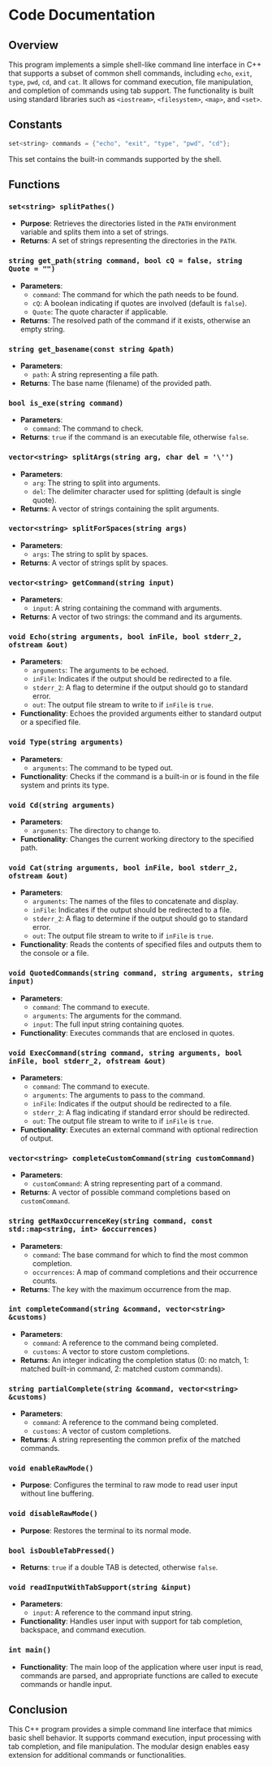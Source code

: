 # Code Documentation

## Overview
This program implements a simple shell-like command line interface in C++ that supports a subset of common shell commands, including `echo`, `exit`, `type`, `pwd`, `cd`, and `cat`. It allows for command execution, file manipulation, and completion of commands using tab support. The functionality is built using standard libraries such as `<iostream>`, `<filesystem>`, `<map>`, and `<set>`.

## Constants
```cpp
set<string> commands = {"echo", "exit", "type", "pwd", "cd"};
```
This set contains the built-in commands supported by the shell.

## Functions

### `set<string> splitPathes()`
- **Purpose**: Retrieves the directories listed in the `PATH` environment variable and splits them into a set of strings.
- **Returns**: A set of strings representing the directories in the `PATH`.

### `string get_path(string command, bool cQ = false, string Quote = "")`
- **Parameters**:
  - `command`: The command for which the path needs to be found.
  - `cQ`: A boolean indicating if quotes are involved (default is `false`).
  - `Quote`: The quote character if applicable.
- **Returns**: The resolved path of the command if it exists, otherwise an empty string.

### `string get_basename(const string &path)`
- **Parameters**: 
  - `path`: A string representing a file path.
- **Returns**: The base name (filename) of the provided path.

### `bool is_exe(string command)`
- **Parameters**: 
  - `command`: The command to check.
- **Returns**: `true` if the command is an executable file, otherwise `false`.

### `vector<string> splitArgs(string arg, char del = '\'')`
- **Parameters**:
  - `arg`: The string to split into arguments.
  - `del`: The delimiter character used for splitting (default is single quote).
- **Returns**: A vector of strings containing the split arguments.

### `vector<string> splitForSpaces(string args)`
- **Parameters**: 
  - `args`: The string to split by spaces.
- **Returns**: A vector of strings split by spaces.

### `vector<string> getCommand(string input)`
- **Parameters**: 
  - `input`: A string containing the command with arguments.
- **Returns**: A vector of two strings: the command and its arguments.

### `void Echo(string arguments, bool inFile, bool stderr_2, ofstream &out)`
- **Parameters**:
  - `arguments`: The arguments to be echoed.
  - `inFile`: Indicates if the output should be redirected to a file.
  - `stderr_2`: A flag to determine if the output should go to standard error.
  - `out`: The output file stream to write to if `inFile` is `true`.
- **Functionality**: Echoes the provided arguments either to standard output or a specified file.

### `void Type(string arguments)`
- **Parameters**: 
  - `arguments`: The command to be typed out.
- **Functionality**: Checks if the command is a built-in or is found in the file system and prints its type.

### `void Cd(string arguments)`
- **Parameters**: 
  - `arguments`: The directory to change to.
- **Functionality**: Changes the current working directory to the specified path.

### `void Cat(string arguments, bool inFile, bool stderr_2, ofstream &out)`
- **Parameters**: 
  - `arguments`: The names of the files to concatenate and display.
  - `inFile`: Indicates if the output should be redirected to a file.
  - `stderr_2`: A flag to determine if the output should go to standard error.
  - `out`: The output file stream to write to if `inFile` is `true`.
- **Functionality**: Reads the contents of specified files and outputs them to the console or a file.

### `void QuotedCommands(string command, string arguments, string input)`
- **Parameters**: 
  - `command`: The command to execute.
  - `arguments`: The arguments for the command.
  - `input`: The full input string containing quotes.
- **Functionality**: Executes commands that are enclosed in quotes.

### `void ExecCommand(string command, string arguments, bool inFile, bool stderr_2, ofstream &out)`
- **Parameters**: 
  - `command`: The command to execute.
  - `arguments`: The arguments to pass to the command.
  - `inFile`: Indicates if the output should be redirected to a file.
  - `stderr_2`: A flag indicating if standard error should be redirected.
  - `out`: The output file stream to write to if `inFile` is `true`.
- **Functionality**: Executes an external command with optional redirection of output.

### `vector<string> completeCustomCommand(string customCommand)`
- **Parameters**: 
  - `customCommand`: A string representing part of a command.
- **Returns**: A vector of possible command completions based on `customCommand`.

### `string getMaxOccurrenceKey(string command, const std::map<string, int> &occurrences)`
- **Parameters**: 
  - `command`: The base command for which to find the most common completion.
  - `occurrences`: A map of command completions and their occurrence counts.
- **Returns**: The key with the maximum occurrence from the map.

### `int completeCommand(string &command, vector<string> &customs)`
- **Parameters**: 
  - `command`: A reference to the command being completed.
  - `customs`: A vector to store custom completions.
- **Returns**: An integer indicating the completion status (0: no match, 1: matched built-in command, 2: matched custom commands).

### `string partialComplete(string &command, vector<string> &customs)`
- **Parameters**: 
  - `command`: A reference to the command being completed.
  - `customs`: A vector of custom completions.
- **Returns**: A string representing the common prefix of the matched commands.

### `void enableRawMode()`
- **Purpose**: Configures the terminal to raw mode to read user input without line buffering.

### `void disableRawMode()`
- **Purpose**: Restores the terminal to its normal mode.

### `bool isDoubleTabPressed()`
- **Returns**: `true` if a double TAB is detected, otherwise `false`.

### `void readInputWithTabSupport(string &input)`
- **Parameters**: 
  - `input`: A reference to the command input string.
- **Functionality**: Handles user input with support for tab completion, backspace, and command execution.

### `int main()`
- **Functionality**: The main loop of the application where user input is read, commands are parsed, and appropriate functions are called to execute commands or handle input.

## Conclusion
This C++ program provides a simple command line interface that mimics basic shell behavior. It supports command execution, input processing with tab completion, and file manipulation. The modular design enables easy extension for additional commands or functionalities.